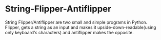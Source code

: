 # String-Flipper-Antiflipper
String Flipper/Antiflipper are two small and simple programs in Python. Flipper, gets a string as an input and makes it upside-down-readable(using only keyboard's characters) and antiflipper makes the opposite. 
